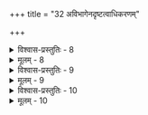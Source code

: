 +++
title = "32 अविभागेनदृष्टत्वाधिकरणम्"

+++

<details><summary>विश्वास-प्रस्तुतिः - 8</summary>

8.जीवेशौ नित्यभिन्नौ श्रुतिरिह च सहेत्याह मुक्तस्य भोगं  
साम्ये पारम्ययुक्तं स्मृतिमपि स पृथग्भातु तस्मात्परस्तात्।  
मैवं तत्त्वं हि मुक्तौ स्फुरति तदनयोर्भेदभानांश इष्टः  
सिद्धे देहात्मभावे त्विह नहि घटते तत्स्वनिष्ठत्वदृष्टिः॥
</details>

<details><summary>मूलम् - 8</summary>

8.जीवेशौ नित्यभिन्नौ श्रुतिरिह च सहेत्याह मुक्तस्य भोगं  
साम्ये पारम्ययुक्तं स्मृतिमपि स पृथग्भातु तस्मात्परस्तात्।  
मैवं तत्त्वं हि मुक्तौ स्फुरति तदनयोर्भेदभानांश इष्टः  
सिद्धे देहात्मभावे त्विह नहि घटते तत्स्वनिष्ठत्वदृष्टिः॥
</details>


<details><summary>विश्वास-प्रस्तुतिः - 9</summary>

9.मन्त्रोक्तं भोक्तृभावे यदि सहभवनं ब्रह्म न स्यात् प्रधानं  
तस्मात्तद्भोग्यभावे भवतु तदुचिते ब्राह्मणव्याकृतेश्च।  
द्वेधापि ब्रह्म तत्त्वात् पृथगितर इह स्यादितीदञ्च वार्तं  
सिद्धे भेदे स्वनिष्ठस्थितिपरिहरणं ह्यत्र सूत्रोपपाद्यम् ॥
</details>

<details><summary>मूलम् - 9</summary>

9.मन्त्रोक्तं भोक्तृभावे यदि सहभवनं ब्रह्म न स्यात् प्रधानं  
तस्मात्तद्भोग्यभावे भवतु तदुचिते ब्राह्मणव्याकृतेश्च।  
द्वेधापि ब्रह्म तत्त्वात् पृथगितर इह स्यादितीदञ्च वार्तं  
सिद्धे भेदे स्वनिष्ठस्थितिपरिहरणं ह्यत्र सूत्रोपपाद्यम् ॥
</details>


<details><summary>विश्वास-प्रस्तुतिः - 10</summary>

10.पारम्यं यच्च साम्ये श्रुतमिह नहि तत्सर्वथेत्यप्यधीतं  
ग्राव्णो हेम्नश्च यद्वत्समधरणधृतौ स्यात्तदुक्तिस्तथात्र।  
एवं तद्देहभावे स्थितवति विविधाबाधिताम्नायभूम्ना  
ब्रह्मैवेत्यादिवाक्यं प्रथयति समतां तादृगित्यप्यधीतेः॥
</details>

<details><summary>मूलम् - 10</summary>

10.पारम्यं यच्च साम्ये श्रुतमिह नहि तत्सर्वथेत्यप्यधीतं  
ग्राव्णो हेम्नश्च यद्वत्समधरणधृतौ स्यात्तदुक्तिस्तथात्र।  
एवं तद्देहभावे स्थितवति विविधाबाधिताम्नायभूम्ना  
ब्रह्मैवेत्यादिवाक्यं प्रथयति समतां तादृगित्यप्यधीतेः॥
</details>